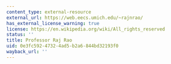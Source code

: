 ```yaml
---
content_type: external-resource
external_url: https://web.eecs.umich.edu/~rajnrao/
has_external_license_warning: true
license: https://en.wikipedia.org/wiki/All_rights_reserved
status: ''
title: Professor Raj Rao
uid: 0e3fc592-4732-4ad5-b2a6-844bd32193f0
wayback_url: ''
---
```

